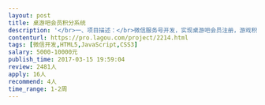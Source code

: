 ```yaml
---                
layout: post       
title: 桌游吧会员积分系统           
description: '</br>一、项目描述：</br>微信服务号开发，实现桌游吧会员注册，游戏积分，战绩查询等功能</br></br>二、主要功能点：</br>微信账号登录、扫描二维码加入游戏、自动发牌、游戏积分、战绩查询</br>需要有对应的WEB管理后台，实现基本的会员管理，二维码生成</br></br>有参考产品及UI参考页面</br>'     
contenturl: https://pro.lagou.com/project/2214.html      
tags: [微信开发,HTML5,JavaScript,CSS3]            
salary: 5000-10000元          
publish_time: 2017-03-15 19:59:04         
review: 2481人                   
apply: 16人                   
recommend: 4人                   
time_range: 1-2周              
---                 
```

